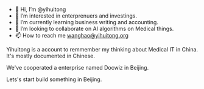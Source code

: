 - 👋 Hi, I’m @yihuitong
- 👀 I’m interested in enterprenuers and investings.
- 🌱 I’m currently learning business writing and accounting.
- 💞️ I’m looking to collaborate on AI algorithms on Medical things.
- 📫 How to reach me wanghao@yihuitong.org

Yihuitong is a account to remmember my thinking about Medical IT in China. It's mostly documented in Chinese.

We've cooperated a enterprise named Docwiz in Beijing.

Lets's start build something in Beijing.

<!---
yihuitong/yihuitong is a ✨ special ✨ repository because its `README.md` (this file) appears on your GitHub profile.
You can click the Preview link to take a look at your changes.
--->
